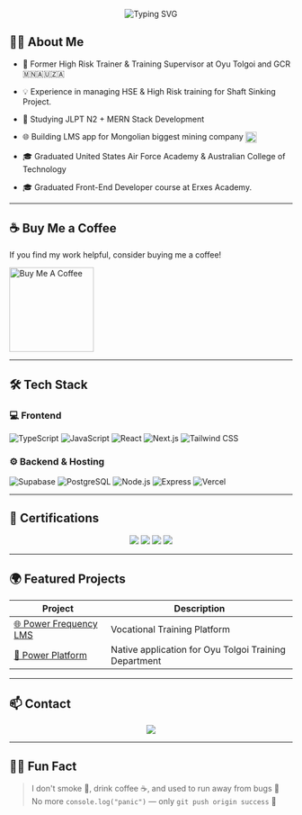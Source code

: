 <!-- Typing animation -->
<p align="center">
  <img 
    src="https://readme-typing-svg.demolab.com?font=FUbuntu+Mono&size=38&pause=100&color=F78C6B&center=true&vCenter=true&width=440&lines=Hi+I'm+Onki!;Full-Stack+Developer;JLPT+N2+Certified;Deploying+for+Japan"
    alt="Typing SVG"
  />
</p>

## 👨‍💻 About Me

- 💼 Former High Risk Trainer & Training Supervisor at Oyu Tolgoi and GCR  🇲🇳🇦🇺🇿🇦
- 💡 Experience in managing HSE & High Risk training for Shaft Sinking Project.
- 🌱 Studying JLPT N2 + MERN Stack Development 
- 🌐 Building LMS app for Mongolian biggest mining company <img src="https://yt3.googleusercontent.com/aIw0N3rapySyySHUwtgPU0MSKBhrC_LszmNoG1pfLwHIzv-IRtxQ9-bkzzD7EPYuoe9qemBt4w=s160-c-k-c0x00ffffff-no-rj" 
     alt="Oyu Tolgoi" 
     width="20" 
     height="20" 
     style="vertical-align: middle;" />

- 🎓 Graduated United States Air Force Academy & Australian College of Technology
-   🎓 Graduated Front-End Developer course at Erxes Academy. 

---

## ☕ Buy Me a Coffee

If you find my work helpful, consider buying me a coffee!

<p align="left">
  <a href="https://www.buymeacoffee.com/baljir" target="_blank">
    <img 
      src="https://cdn.buymeacoffee.com/buttons/v2/default-yellow.png" 
      alt="Buy Me A Coffee" 
      width="150"
    />
  </a>
</p>

---

## 🛠️ Tech Stack

### 💻 Frontend

![TypeScript](https://img.shields.io/badge/TypeScript-3178C6?style=for-the-badge&logo=typescript&logoColor=white)
![JavaScript](https://img.shields.io/badge/JavaScript-F7DF1E?style=for-the-badge&logo=javascript&logoColor=black)
![React](https://img.shields.io/badge/React-20232A?style=for-the-badge&logo=react&logoColor=61DAFB)
![Next.js](https://img.shields.io/badge/Next.js-000000?style=for-the-badge&logo=next.js&logoColor=white)
![Tailwind CSS](https://img.shields.io/badge/TailwindCSS-06B6D4?style=for-the-badge&logo=tailwindcss&logoColor=white)


### ⚙️ Backend & Hosting

![Supabase](https://img.shields.io/badge/Supabase-3ECF8E?style=for-the-badge&logo=supabase&logoColor=white)
![PostgreSQL](https://img.shields.io/badge/PostgreSQL-336791?style=for-the-badge&logo=postgresql&logoColor=white)
![Node.js](https://img.shields.io/badge/Node.js-339933?style=for-the-badge&logo=node.js&logoColor=white)
![Express](https://img.shields.io/badge/Express.js-000000?style=for-the-badge&logo=express&logoColor=white)
![Vercel](https://img.shields.io/badge/Vercel-000000?style=for-the-badge&logo=vercel&logoColor=white)

---

## 🏅 Certifications

<p align="center">
  <img src="https://img.shields.io/badge/JLPT-N2-brightgreen?style=for-the-badge&logo=google-translate&logoColor=white" />
  <img src="https://img.shields.io/badge/Project-Management-blue?style=for-the-badge" />
  <img src="https://img.shields.io/badge/Certified%20VOC-Trainer-orange?style=for-the-badge" />
  <img src="https://img.shields.io/badge/FrontEnd%20Developer-Certified-yellowgreen?style=for-the-badge" />
</p>

---

## 🌍 Featured Projects

| Project | Description |
|--------|-------------|
| [🌐 Power Frequency LMS ](https://highrisktraininghub.com) | Vocational Training Platform |
| [🧠 Power Platform](https://powerfrequency.io) | Native application for Oyu Tolgoi Training Department |


---

## 📫 Contact

<p align="center">
<!--   <a href="https://youtube.com/@baljiRRR"><img src="https://img.shields.io/badge/YouTube-Kittokatsu-red?style=for-the-badge&logo=youtube&logoColor=white" /></a>
  <a href="https://baljir.org"><img src="https://img.shields.io/badge/Website-baljir.org-lightgrey?style=for-the-badge&logo=google-chrome&logoColor=white" /></a> -->
  <a href="mailto:yukisydney2019@gmail.com"><img src="https://img.shields.io/badge/Email-Contact-blue?style=for-the-badge&logo=gmail&logoColor=white" /></a>
</p>

---

## 🤹‍♂️ Fun Fact

> I don't smoke 🚬, drink coffee ☕, and used to run away from bugs 🐛  
> No more `console.log("panic")` — only `git push origin success` 🚀

